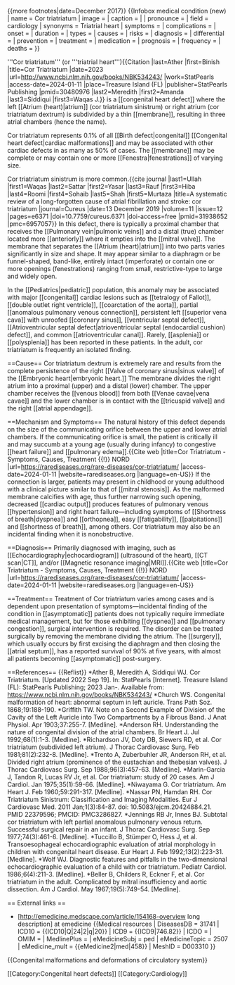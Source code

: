 {{more footnotes|date=December 2017}}
{{Infobox medical condition (new)
| name            = Cor triatriatum
| image           =
| caption         =
|
| pronounce       =
| field           =  cardiology
| synonyms        =  Triatrial heart
| symptoms        =
| complications   =
| onset           =
| duration        =
| types           =
| causes          =
| risks           =
| diagnosis       =
| differential    =
| prevention      =
| treatment       =
| medication      =
| prognosis       =
| frequency       =
| deaths          =
}}

'''Cor triatriatum''' (or '''triatrial heart''')<ref>{{Citation |last=Ather |first=Binish |title=Cor Triatriatum |date=2023 |url=http://www.ncbi.nlm.nih.gov/books/NBK534243/ |work=StatPearls |access-date=2024-01-11 |place=Treasure Island (FL) |publisher=StatPearls Publishing |pmid=30480976 |last2=Meredith |first2=Amanda |last3=Siddiqui |first3=Waqas J.}}</ref> is a [[congenital heart defect]] where the left [[Atrium (heart)|atrium]] (cor triatriatum sinistrum) or right atrium (cor triatriatum dextrum) is subdivided by a thin [[membrane]], resulting in three atrial chambers (hence the name).

Cor triatriatum represents 0.1% of all [[Birth defect|congenital]] [[Congenital heart defect|cardiac malformations]] and may be associated with other cardiac defects in as many as 50% of cases. The [[membrane]] may be complete or may contain one or more [[Fenestra|fenestrations]] of varying size.

Cor triatriatum sinistrum is more common.<ref name = "Ullah 2019">{{cite journal |last1=Ullah |first1=Waqas |last2=Sattar |first2=Yasar |last3=Rauf |first3=Hiba |last4=Roomi |first4=Sohaib |last5=Shah |first5=Murtaza |title=A systematic review of a long-forgotten cause of atrial fibrillation and stroke: cor triatriatum |journal=Cureus |date=13 December 2019 |volume=11 |issue=12 |pages=e6371 |doi=10.7759/cureus.6371 |doi-access=free |pmid=31938652 |pmc=6957057}}</ref> In this defect, there is typically a proximal chamber that receives the [[Pulmonary vein|pulmonic veins]] and a distal (true) chamber located more [[anteriorly]] where it empties into the [[mitral valve]]. The membrane that separates the [[Atrium (heart)|atrium]] into two parts varies significantly in size and shape. It may appear similar to a diaphragm or be funnel-shaped, band-like, entirely intact (imperforate) or contain one or more openings (fenestrations) ranging from small, restrictive-type to large and widely open.

In the [[Pediatrics|pediatric]] population, this anomaly may be associated with major [[congenital]] cardiac lesions such as [[tetralogy of Fallot]], [[double outlet right ventricle]], [[coarctation of the aorta]], partial [[anomalous pulmonary venous connection]], persistent left [[superior vena cava]] with unroofed [[coronary sinus]], [[ventricular septal defect]], [[Atrioventricular septal defect|atrioventricular septal (endocardial cushion) defect]], and common [[atrioventricular canal]]. Rarely, [[asplenia]] or [[polysplenia]] has been reported in these patients. In the adult, cor triatriatum is frequently an isolated finding.

==Cause==
Cor triatriatum dextrum is extremely rare and results from the complete persistence of the right [[Valve of coronary sinus|sinus valve]] of the [[Embryonic heart|embryonic heart.]] The membrane divides the right atrium into a proximal (upper) and a distal (lower) chamber. The upper chamber receives the [[venous blood]] from both [[Venae cavae|vena cavae]] and the lower chamber is in contact with the [[tricuspid valve]] and the right [[atrial appendage]].

==Mechanism and Symptoms==
The natural history of this defect depends on the size of the communicating orifice between the upper and lower atrial chambers. If the communicating orifice is small, the patient is critically ill and may succumb at a young age (usually during infancy) to congestive [[heart failure]] and [[pulmonary edema]].<ref name=":0">{{Cite web |title=Cor Triatriatum - Symptoms, Causes, Treatment {{!}} NORD |url=https://rarediseases.org/rare-diseases/cor-triatriatum/ |access-date=2024-01-11 |website=rarediseases.org |language=en-US}}</ref> If the connection is larger, patients may present in childhood or young adulthood with a clinical picture similar to that of [[mitral stenosis]]. As the malformed membrane calcifies with age, thus further narrowing such opening, decreased [[cardiac output]] produces features of pulmonary venous [[hypertension]] and right heart failure—including symptoms of [[Shortness of breath|dyspnea]] and [[orthopnea]], easy [[fatigability]], [[palpitations]] and [[shortness of breath]], among others.<ref name=":0" /> Cor triatriatum may also be an incidental finding when it is nonobstructive.

==Diagnosis==
Primarily diagnosed with imaging, such as [[Echocardiography|echocardiogram]] (ultrasound of the heart), [[CT scan|CT]], and/or [[Magnetic resonance imaging|MRI]].<ref>{{Cite web |title=Cor Triatriatum - Symptoms, Causes, Treatment {{!}} NORD |url=https://rarediseases.org/rare-diseases/cor-triatriatum/ |access-date=2024-01-11 |website=rarediseases.org |language=en-US}}</ref>

==Treatment==
Treatment of Cor triatriatum varies among cases and is dependent upon presentation of symptoms—incidental finding of the condition in [[asymptomatic]] patients does not typically require immediate medical management, but for those exhibiting [[dyspnea]] and [[pulmonary congestion]], surgical intervention is required. The disorder can be treated surgically by removing the membrane dividing the atrium. The [[surgery]], which usually occurs by first excising the diaphragm and then closing the [[atrial septum]], has a reported survival of 90% at five years, with almost all patients becoming [[asymptomatic]] post-surgery.

==References==
{{Reflist}}
*Ather B, Meredith A, Siddiqui WJ. Cor Triatriatum. [Updated 2022 Sep 19]. In: StatPearls [Internet]. Treasure Island (FL): StatPearls Publishing; 2023 Jan-. Available from: https://www.ncbi.nlm.nih.gov/books/NBK534243/
*Church WS. Congenital malformation of heart: abnormal septum in left auricle. Trans Path Soz. 1868;19:188-190.
*Griffith TW. Note on a Second Example of Division of the Cavity of the Left Auricle into Two Compartments by a Fibrous Band. J Anat Physiol. Apr 1903;37:255-7. [Medline].
*Anderson RH. Understanding the nature of congenital division of the atrial chambers. Br Heart J. Jul 1992;68(1):1-3. [Medline].
*Richardson JV, Doty DB, Siewers RD, et al. Cor triatriatum (subdivided left atrium). J Thorac Cardiovasc Surg. Feb 1981;81(2):232-8. [Medline].
*Trento A, Zuberbuhler JR, Anderson RH, et al. Divided right atrium (prominence of the eustachian and thebesian valves). J Thorac Cardiovasc Surg. Sep 1988;96(3):457-63. [Medline].
*Marin-Garcia J, Tandon R, Lucas RV Jr, et al. Cor triatriatum: study of 20 cases. Am J Cardiol. Jan 1975;35(1):59-66. [Medline].
*Niwayama G. Cor triatriatum. Am Heart J. Feb 1960;59:291-317. [Medline].
*Nassar PN, Hamdan RH. Cor Triatriatum Sinistrum: Classification and Imaging Modalities. Eur J Cardiovasc Med. 2011 Jan;1(3):84-87. doi: 10.5083/ejcm.20424884.21. PMID 22379596; PMCID: PMC3286827.
*Jennings RB Jr, Innes BJ. Subtotal cor triatriatum with left partial anomalous pulmonary venous return. Successful surgical repair in an infant. J Thorac Cardiovasc Surg. Sep 1977;74(3):461-6. [Medline].
*Tuccillo B, Stümper O, Hess J, et al. Transoesophageal echocardiographic evaluation of atrial morphology in children with congenital heart disease. Eur Heart J. Feb 1992;13(2):223-31. [Medline].
*Wolf WJ. Diagnostic features and pitfalls in the two-dimensional echocardiographic evaluation of a child with cor triatriatum. Pediatr Cardiol. 1986;6(4):211-3. [Medline].
*Beller B, Childers R, Eckner F, et al. Cor triatriatum in the adult. Complicated by mitral insufficiency and aortic dissection. Am J Cardiol. May 1967;19(5):749-54. [Medline].

== External links ==
* [http://emedicine.medscape.com/article/154168-overview long description] at emedicine
{{Medical resources
|   DiseasesDB     = 31741
|   ICD10          = {{ICD10|Q|24|2|q|20}}
|   ICD9           = {{ICD9|746.82}}
|   ICDO           =
|   OMIM           =
|   MedlinePlus    =
|   eMedicineSubj  = ped
|   eMedicineTopic = 2507
|   eMedicine_mult = {{eMedicine2|med|458}}
|   MeshID         = D003310
}}

{{Congenital malformations and deformations of circulatory system}}

[[Category:Congenital heart defects]]
[[Category:Cardiology]]